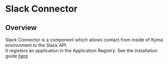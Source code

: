 # Slack Connector

## Overview

Slack Connector is a component which allows contact from inside of Kyma environment to the Slack API.\
It registers an application in the Application Registry. See the installation guide [here](/docs/slack-connector/README.md)

